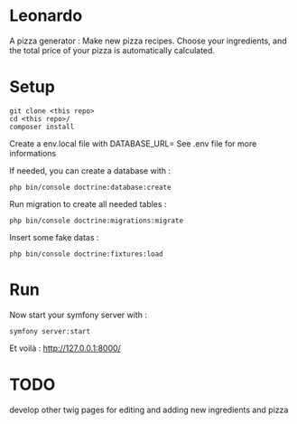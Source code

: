 # Leonardo
A pizza generator :
Make new pizza recipes.
Choose your ingredients, and the total price of your pizza is automatically calculated.


# Setup
```
git clone <this repo>
cd <this repo>/
composer install
```

Create a env.local file with DATABASE_URL=<the connection parameters to your database>
See .env file for more informations

If needed, you can create a database with :
```
php bin/console doctrine:database:create
```

Run migration to create all needed tables :
```
php bin/console doctrine:migrations:migrate
```

Insert some fake datas :
```
php bin/console doctrine:fixtures:load
```


# Run
Now start your symfony server with :
```
symfony server:start
```

Et voilà :
http://127.0.0.1:8000/


# TODO
develop other twig pages for editing and adding new ingredients and pizza
